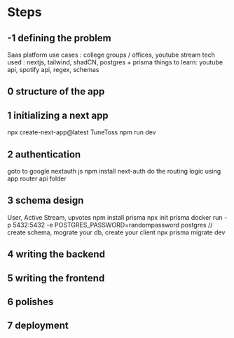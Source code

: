 # Steps

## -1 defining the problem

Saas platform
use cases : college groups / offices, youtube stream
tech used : nextjs, tailwind, shadCN, postgres + prisma
things to learn: youtube api, spotify api, regex, schemas

## 0 structure of the app

## 1 initializing a next app

npx create-next-app@latest TuneToss
npm run dev

## 2 authentication

goto to google nextauth js
npm install next-auth
do the routing logic using app router
api folder

## 3 schema design

User, Active Stream, upvotes
npm install prisma
npx init prisma
docker run -p 5432:5432 -e POSTGRES_PASSWORD=randompassword postgres
// create schema, mograte your db, create your client
npx prisma migrate dev

## 4 writing the backend

## 5 writing the frontend

## 6 polishes

## 7 deployment
